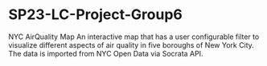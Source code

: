 # SP23-LC-Project-Group6
NYC AirQuality Map
An interactive map that has a user configurable filter to visualize different aspects of air quality in five boroughs of New York City. The data is imported from NYC Open Data via Socrata API.
